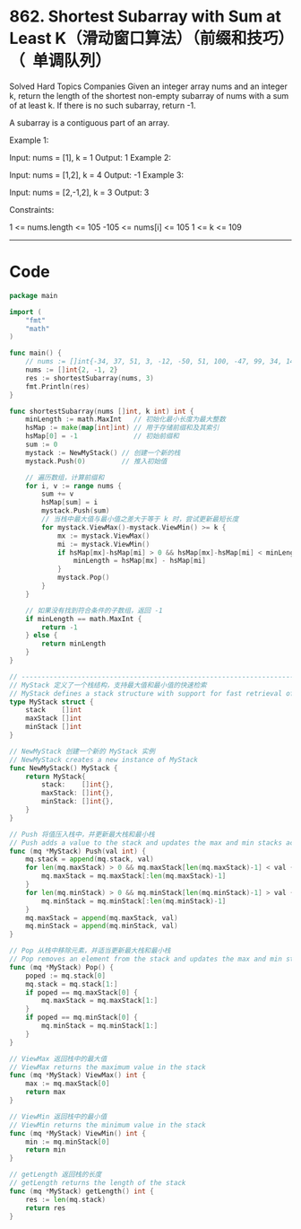 # 862. Shortest Subarray with Sum at Least K（滑动窗口算法）（前缀和技巧）（  单调队列）

Solved
Hard
Topics
Companies
Given an integer array nums and an integer k, return the length of the shortest non-empty subarray of nums with a sum of at least k. If there is no such subarray, return -1.

A subarray is a contiguous part of an array.

Example 1:

Input: nums = [1], k = 1
Output: 1
Example 2:

Input: nums = [1,2], k = 4
Output: -1
Example 3:

Input: nums = [2,-1,2], k = 3
Output: 3

Constraints:

1 <= nums.length <= 105
-105 <= nums[i] <= 105
1 <= k <= 109

---

# Code

```go
package main

import (
	"fmt"
	"math"
)

func main() {
	// nums := []int{-34, 37, 51, 3, -12, -50, 51, 100, -47, 99, 34, 14, -13, 89, 31, -14, -44, 23, -38, 6}
	nums := []int{2, -1, 2}
	res := shortestSubarray(nums, 3)
	fmt.Println(res)
}

func shortestSubarray(nums []int, k int) int {
	minLength := math.MaxInt   // 初始化最小长度为最大整数
	hsMap := make(map[int]int) // 用于存储前缀和及其索引
	hsMap[0] = -1              // 初始前缀和
	sum := 0
	mystack := NewMyStack() // 创建一个新的栈
	mystack.Push(0)         // 推入初始值

	// 遍历数组，计算前缀和
	for i, v := range nums {
		sum += v
		hsMap[sum] = i
		mystack.Push(sum)
		// 当栈中最大值与最小值之差大于等于 k 时，尝试更新最短长度
		for mystack.ViewMax()-mystack.ViewMin() >= k {
			mx := mystack.ViewMax()
			mi := mystack.ViewMin()
			if hsMap[mx]-hsMap[mi] > 0 && hsMap[mx]-hsMap[mi] < minLength {
				minLength = hsMap[mx] - hsMap[mi]
			}
			mystack.Pop()
		}
	}

	// 如果没有找到符合条件的子数组，返回 -1
	if minLength == math.MaxInt {
		return -1
	} else {
		return minLength
	}
}

// -----------------------------------------------------------------------------------------------------------------------
// MyStack 定义了一个栈结构，支持最大值和最小值的快速检索
// MyStack defines a stack structure with support for fast retrieval of maximum and minimum values
type MyStack struct {
	stack    []int
	maxStack []int
	minStack []int
}

// NewMyStack 创建一个新的 MyStack 实例
// NewMyStack creates a new instance of MyStack
func NewMyStack() MyStack {
	return MyStack{
		stack:    []int{},
		maxStack: []int{},
		minStack: []int{},
	}
}

// Push 将值压入栈中，并更新最大栈和最小栈
// Push adds a value to the stack and updates the max and min stacks accordingly
func (mq *MyStack) Push(val int) {
	mq.stack = append(mq.stack, val)
	for len(mq.maxStack) > 0 && mq.maxStack[len(mq.maxStack)-1] < val {
		mq.maxStack = mq.maxStack[:len(mq.maxStack)-1]
	}
	for len(mq.minStack) > 0 && mq.minStack[len(mq.minStack)-1] > val {
		mq.minStack = mq.minStack[:len(mq.minStack)-1]
	}
	mq.maxStack = append(mq.maxStack, val)
	mq.minStack = append(mq.minStack, val)
}

// Pop 从栈中移除元素，并适当更新最大栈和最小栈
// Pop removes an element from the stack and updates the max and min stacks appropriately
func (mq *MyStack) Pop() {
	poped := mq.stack[0]
	mq.stack = mq.stack[1:]
	if poped == mq.maxStack[0] {
		mq.maxStack = mq.maxStack[1:]
	}
	if poped == mq.minStack[0] {
		mq.minStack = mq.minStack[1:]
	}
}

// ViewMax 返回栈中的最大值
// ViewMax returns the maximum value in the stack
func (mq *MyStack) ViewMax() int {
	max := mq.maxStack[0]
	return max
}

// ViewMin 返回栈中的最小值
// ViewMin returns the minimum value in the stack
func (mq *MyStack) ViewMin() int {
	min := mq.minStack[0]
	return min
}

// getLength 返回栈的长度
// getLength returns the length of the stack
func (mq *MyStack) getLength() int {
	res := len(mq.stack)
	return res
}
```
